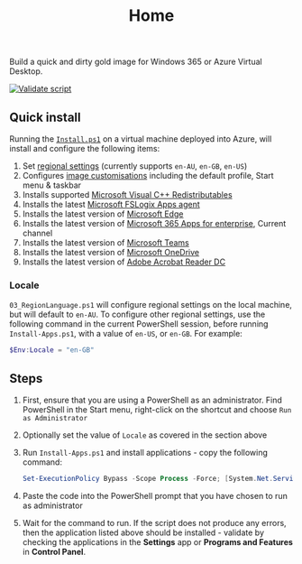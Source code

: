 ﻿---
title: Home
summary: Build a quick and dirty image for Windows 365
authors:
    - Aaron Parker
---
Build a quick and dirty gold image for Windows 365 or Azure Virtual Desktop.

[![Validate script](https://github.com/aaronparker/w365/actions/workflows/validate-script.yml/badge.svg)](https://github.com/aaronparker/w365/actions/workflows/validate-script.yml)

## Quick install

Running the [`Install.ps1`](Install.ps1) on a virtual machine deployed into Azure, will install and configure the following items:

1. Set [regional settings](https://github.com/aaronparker/packer/blob/main/build/common/03_RegionLanguage.ps1) (currently supports `en-AU`, `en-GB`, `en-US`)
2. Configures [image customisations](https://stealthpuppy.com/image-customise) including the default profile, Start menu & taskbar
3. Installs supported [Microsoft Visual C++ Redistributables](https://vcredist.com/)
4. Installs the latest [Microsoft FSLogix Apps agent](https://github.com/aaronparker/packer/blob/main/build/rds/08_MicrosoftFSLogixApps.ps1)
5. Installs the latest version of [Microsoft Edge](https://github.com/aaronparker/packer/blob/main/build/rds/09_MicrosoftEdge.ps1)
6. Installs the latest version of [Microsoft 365 Apps for enterprise](https://github.com/aaronparker/packer/blob/main/build/rds/10_Microsoft365Apps.ps1), Current channel
7. Installs the latest version of [Microsoft Teams](https://github.com/aaronparker/packer/blob/main/build/rds/11_MicrosoftTeams.ps1)
8. Installs the latest version of [Microsoft OneDrive](https://github.com/aaronparker/packer/blob/main/build/rds/12_MicrosoftOneDrive.ps1)
9. Installs the latest version of [Adobe Acrobat Reader DC](https://github.com/aaronparker/packer/blob/main/build/rds/39_AdobeAcrobatReaderDC.ps1)

### Locale

`03_RegionLanguage.ps1` will configure regional settings on the local machine, but will default to `en-AU`. To configure other regional settings, use the following command in the current PowerShell session, before running `Install-Apps.ps1`, with a value of `en-US`, or `en-GB`. For example:

```powershell title="Set locale" linenums="1"
$Env:Locale = "en-GB"
```

## Steps

1. First, ensure that you are using a PowerShell as an administrator. Find PowerShell in the Start menu, right-click on the shortcut and choose `Run as Administrator`
2. Optionally set the value of `Locale` as covered in the section above
3. Run `Install-Apps.ps1` and install applications - copy the following command:

    ```powershell title="Run Install-Apps.ps1" linenums="1"
    Set-ExecutionPolicy Bypass -Scope Process -Force; [System.Net.ServicePointManager]::SecurityProtocol = [System.Net.ServicePointManager]::SecurityProtocol -bor 3072; iex ((New-Object System.Net.WebClient).DownloadString('https://raw.githubusercontent.com/aaronparker/w365/main/Install.ps1'))
    ```

4. Paste the code into the PowerShell prompt that you have chosen to run as administrator
5. Wait for the command to run. If the script does not produce any errors, then the application listed above should be installed - validate by checking the applications in the **Settings** app or **Programs and Features** in **Control Panel**.
